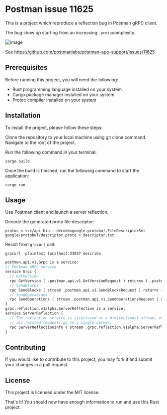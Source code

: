 # Postman issue 11625

This is a project which reproduce a reflection bug in Postman gRPC client.

The bug show up starting from an increasing `.proto`complexity.

![image](https://user-images.githubusercontent.com/22281426/222745944-8911741b-4f20-46ad-bb1e-06eb4533badd.png)


See https://github.com/postmanlabs/postman-app-support/issues/11625

## Prerequisites

Before running this project, you will need the following:
- Rust programming language installed on your system
- Cargo package manager installed on your system
- Protoc compiler installed on your system

## Installation

To install the project, please follow these steps:

Clone the repository to your local machine using git clone command.
Navigate to the root of the project.

Run the following command in your terminal:

```shell
cargo build
```

Once the build is finished, run the following command to start the application:

```shell
cargo run
```

## Usage

Use Postman client and launch a server reflection. 

Decode the generated proto file descriptor:
```shell
protoc < src/api.bin --decode=google.protobuf.FileDescriptorSet google/protobuf/descriptor.proto > descriptor.txt
```

Result from `grpcurl` call:
```shell
grpcurl -plaintext localhost:33037 describe
```

```proto
postman.api.v1.Grpc is a service:
// Postman gRPC service
service Grpc {
  // GetVersion
  rpc GetVersion ( .postman.api.v1.GetVersionRequest ) returns ( .postman.api.v1.GetVersionResponse );
  // SendBlocks
  rpc SendBlocks ( stream .postman.api.v1.SendBlocksRequest ) returns ( stream .postman.api.v1.SendBlocksResponse );
  // SendOperations
  rpc SendOperations ( stream .postman.api.v1.SendOperationsRequest ) returns ( stream .postman.api.v1.SendOperationsResponse );
}
grpc.reflection.v1alpha.ServerReflection is a service:
service ServerReflection {
  // The reflection service is structured as a bidirectional stream, ensuring
  // all related requests go to a single server.
  rpc ServerReflectionInfo ( stream .grpc.reflection.v1alpha.ServerReflectionRequest ) returns ( stream .grpc.reflection.v1alpha.ServerReflectionResponse );
}
```

## Contributing

If you would like to contribute to this project, you may fork it and submit your changes in a pull request.

## License

This project is licensed under the MIT license.

That's it! You should now have enough information to run and use this Rust project.
